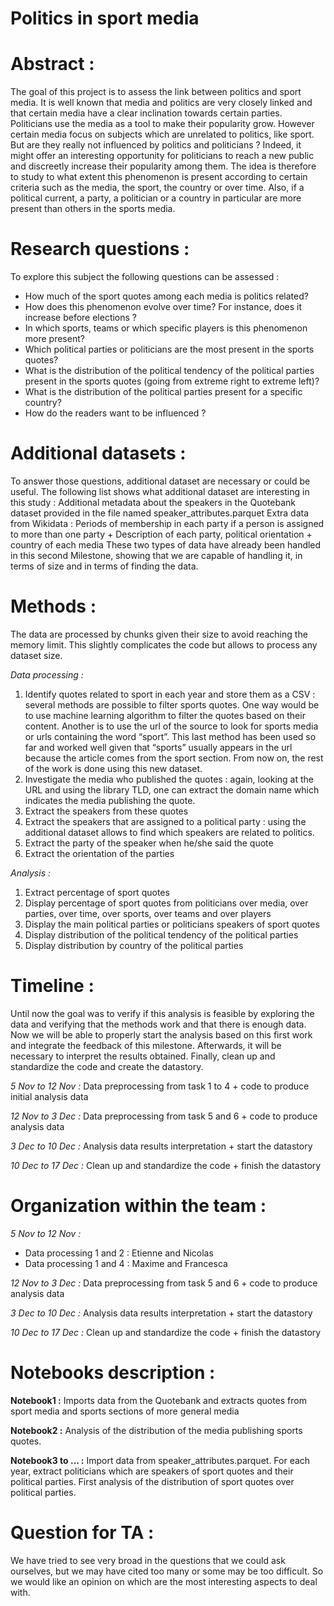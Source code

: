 # Politics in sport media
 
# Abstract : 
The goal of this project is to assess the link between politics and sport media. It is well known that media and politics are very closely linked and that certain media have a clear inclination towards certain parties. Politicians use the media as a tool to make their popularity grow. However certain media focus on subjects which are unrelated to politics, like sport. But are they really not influenced by politics and politicians ? Indeed, it might offer an interesting opportunity for politicians to reach a new public and discreetly increase their popularity among them. The idea is therefore to study to what extent this phenomenon is present according to certain criteria such as the media, the sport, the country or over time. Also, if a political current, a party, a politician or a country in particular are more present than others in the sports media. 

# Research questions : 
To explore this subject the following questions can be assessed : 
- How much of the sport quotes among each media is politics related? 
- How does this phenomenon evolve over time? For instance, does it increase before elections ? 
- In which sports, teams or which specific players is this phenomenon more present? 
- Which political parties or politicians are the most present in the sports quotes?  
- What is the distribution of the political tendency of the political parties present in the sports quotes (going from extreme right to extreme left)? 
- What is the distribution of the political parties present for a specific country? 
- How do the readers want to be influenced ?

# Additional datasets : 
To answer those questions, additional dataset are necessary or could be useful. The following list shows what additional dataset are interesting in this study :
Additional metadata about the speakers in the Quotebank dataset provided in the file named speaker_attributes.parquet 
Extra data from Wikidata : Periods of membership in each party if a person is assigned to more than one party + Description of each party, political orientation + country of each media
These two types of data have already been handled in this second Milestone, showing that we are capable of handling it, in terms of size and in terms of finding the data.

# Methods : 
The data are processed by chunks given their size to avoid reaching the memory limit. This slightly complicates the code but allows to process any dataset size.

*Data processing :*


1.   Identify quotes related to sport in each year and store them as a CSV : several methods are possible to filter sports quotes. One way would be to use machine learning algorithm to filter the quotes based on their content. Another is to use the url of the source to look for sports media or urls containing the word “sport”. This last method has been used so far and worked well given that “sports” usually appears in the url because the article comes from the sport section. From now on, the rest of the work is done using this new dataset.
2.   Investigate the media who published the quotes : again, looking at the URL and using the library TLD, one can extract the domain name which indicates the media publishing the quote.
3. Extract the speakers from these quotes
4. Extract the speakers that are assigned to a political party : using the additional dataset allows to find which speakers are related to politics.
5. Extract the party of the speaker when he/she said the quote
6. Extract the orientation of the parties

*Analysis :*
1. Extract percentage of sport quotes
2. Display percentage of sport quotes from politicians over media, over parties, over time, over sports, over teams and over players
3. Display the main political parties or politicians speakers of sport quotes
4. Display distribution of the political tendency of the political parties
5. Display distribution by country of the political parties

# Timeline : 
Until now the goal was to verify if this analysis is feasible by exploring the data and verifying that the methods work and that there is enough data. Now we will be able to properly start the analysis based on this first work and integrate the feedback of this milestone. Afterwards, it will be necessary to interpret the results obtained. Finally, clean up and standardize the code and create the datastory.

*5 Nov to 12 Nov :* Data preprocessing from task 1 to 4 + code to produce initial analysis data

*12 Nov to 3 Dec :* Data preprocessing from task 5 and 6 + code to produce analysis data

*3 Dec to 10 Dec :* Analysis data results interpretation + start the datastory 

*10 Dec to 17 Dec :* Clean up and standardize the code + finish the datastory

# Organization within the team :

*5 Nov to 12 Nov :* 
- Data processing 1 and 2 : Etienne and Nicolas
- Data processing 1 and 4 : Maxime and Francesca

*12 Nov to 3 Dec :* Data preprocessing from task 5 and 6 + code to produce analysis data

*3 Dec to 10 Dec :* Analysis data results interpretation + start the datastory 

*10 Dec to 17 Dec :* Clean up and standardize the code + finish the datastory

# Notebooks description :
**Notebook1 :** Imports data from the Quotebank and extracts quotes from sport media and sports sections of more general media

**Notebook2 :** Analysis of the distribution of the media publishing sports quotes.

**Notebook3 to ... :**  Import data from speaker_attributes.parquet. For each year, extract politicians which are speakers of sport quotes and their political parties. First analysis of the distribution of sport quotes over political parties. 

# Question for TA : 
We have tried to see very broad in the questions that we could ask ourselves, but we may have cited too many or some may be too difficult. So we would like an opinion on which are the most interesting aspects to deal with.
